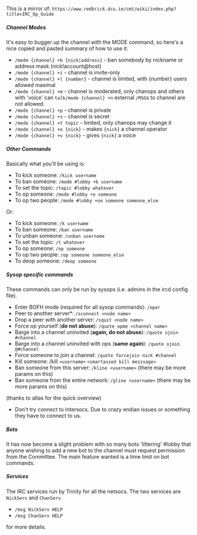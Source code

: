 This is a mirror of: `https://www.redbrick.dcu.ie/cmt/wiki/index.php?title=IRC_Op_Guide`

##### Channel Modes
It's easy to bugger up the channel with the MODE command, so here's a nice
copied and pasted summary of how to use it:

* `/mode {channel} +b {nick|address}` - ban somebody by nickname or address
	mask (nick!account@host)
* `/mode {channel} +i` - channel is invite-only
* `/mode {channel} +l {number}` - channel is limited, with {number} users
	allowed maximal
* `/mode {channel} +m` - channel is moderated, only chanops and others with
	'voice' can `talk/mode {channel} +n` external `/MSG`s to channel are not
	allowed.
* `/mode {channel} +p` - channel is private
* `/mode {channel} +s` - channel is secret
* `/mode {channel} +t topic` - limited, only chanops may change it
* `/mode {channel} +o {nick}` - makes `{nick}` a channel operator
* `/mode {channel} +v {nick}` - gives `{nick}` a voice

##### Other Commands
Basically what you'll be using is:

* To kick someone: `/kick username`
* To ban someone: `/mode #lobby +b username`
* To set the topic: `/topic #lobby whatever`
* To op someone: `/mode #lobby +o someone`
* To op two people: `/mode #lobby +oo someone someone_else`

Or:

* To kick someone: `/k username`
* To ban someone: `/ban username`
* To unban someone: `/unban username`
* To set the topic: `/t whatever`
* To op someone: `/op someone`
* To op two people: `/op someone someone_else`
* To deop someone: `/deop someone`

##### Sysop specific commands
These commands can only be run by sysops (i.e. admins in the ircd config file).

* Enter BOFH mode (required for all sysop commands): `/oper`
* Peer to another server*: `/sconnect <node name>`
* Drop a peer with another server: `/squit <node name>`
* Force op yourself (**do not abuse**): `/quote opme <channel name>`
* Barge into a channel uninvited (**again, do not abuse**):
	`/quote ojoin #channel`
* Barge into a channel uninvited with ops (**same again**):
	`/quote ojoin @#channel`
* Force someone to join a channel: `/quote forcejoin nick #channel`
* Kill someone: /kill `<username>` `<smartassed kill messsage>`
* Ban someone from this server: `/kline <username>`
	(there may be more params on this)
* Ban someone from the entire network: `/gline <username>` (there may be more
	params on this)

(thanks to atlas for the quick overview)

* Don't try connect to intersocs. Due to crazy endian issues or something they
	have to connect to us.

##### Bots
It has now become a slight problem with so many bots 'littering' #lobby that
anyone wishing to add a new bot to the channel must request permission from the
Committee. The main feature wanted is a time limit on bot commands.

##### Services
The IRC services run by Trinity for all the netsocs. The two services are
`NickServ` and `ChanServ`.

* `/msg NickServ HELP`
* `/msg ChanServ HELP`

for more details.
